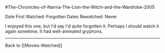 #The-Chronicles-of-Narnia-The-Lion-the-Witch-and-the-Wardrobe-2005

Date First Watched:  Forgotten
Dates Rewatched:  Never

I enjoyed this one, but I'd say I'd quite forgotten it.  Perhaps I should watch it again sometime.  It had well-animated gryphons.

---
Back to [[Movies-Watched]]